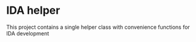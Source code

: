 # IDA helper
This project contains a single helper class with convenience functions for IDA development
